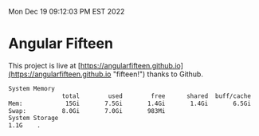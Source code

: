 Mon Dec 19 09:12:03 PM EST 2022

# Angular Fifteen


This project is live at [https://angularfifteen.github.io](https://angularfifteen.github.io "fifteen!") thanks to Github.

```bash
System Memory
               total        used        free      shared  buff/cache   available
Mem:            15Gi       7.5Gi       1.4Gi       1.4Gi       6.5Gi       6.1Gi
Swap:          8.0Gi       7.0Gi       983Mi
System Storage
1.1G	.
